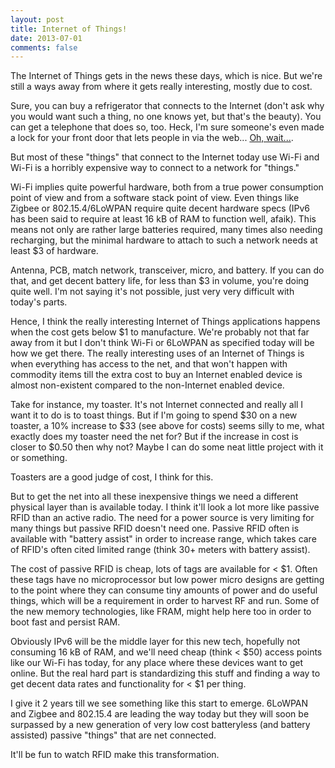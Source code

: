 ```yaml
---
layout: post
title: Internet of Things!
date: 2013-07-01
comments: false
---
```


The Internet of Things gets in the news these days, which is nice.  But we're
still a ways away from where it gets really interesting, mostly due to cost.

Sure, you can buy a refrigerator that connects to the Internet (don't ask why
you would want such a thing, no one knows yet, but that's the beauty).  You can
get a telephone that does so, too.  Heck, I'm sure someone's even made a lock
for your front door that lets people in via the web... [Oh, wait...][1].

[1]:https://lockitron.com/preorder

But most of these "things" that connect to the Internet today use Wi-Fi and
Wi-Fi is a horribly expensive way to connect to a network for "things."

Wi-Fi implies quite powerful hardware, both from a true power consumption point
of view and from a software stack point of view.  Even things like Zigbee or
802.15.4/6LoWPAN require quite decent hardware specs (IPv6 has been said to
require at least 16 kB of RAM to function well, afaik).  This means not only are
rather large batteries required, many times also needing recharging, but the
minimal hardware to attach to such a network needs at least $3 of hardware.

Antenna, PCB, match network, transceiver, micro, and battery.  If you can do
that, and get decent battery life, for less than $3 in volume, you're doing
quite well.  I'm not saying it's not possible, just very very difficult with
today's parts.

Hence, I think the really interesting Internet of Things applications happens
when the cost gets below $1 to manufacture.  We're probably not that far away
from it but I don't think Wi-Fi or 6LoWPAN as specified today will be how we get
there.  The really interesting uses of an Internet of Things is when everything
has access to the net, and that won't happen with commodity items till the extra
cost to buy an Internet enabled device is almost non-existent compared to the
non-Internet enabled device.

Take for instance, my toaster.  It's not Internet connected and really all I
want it to do is to toast things.  But if I'm going to spend $30 on a new
toaster, a 10% increase to $33 (see above for costs) seems silly to me, what
exactly does my toaster need the net for?  But if the increase in cost is closer
to $0.50 then why not?  Maybe I can do some neat little project with it or
something.

Toasters are a good judge of cost, I think for this.

But to get the net into all these inexpensive things we need a different
physical layer than is available today.  I think it'll look a lot more like
passive RFID than an active radio.  The need for a power source is very limiting
for many things but passive RFID doesn't need one.  Passive RFID often is
available with "battery assist" in order to increase range, which takes care of
RFID's often cited limited range (think 30+ meters with battery assist).

The cost of passive RFID is cheap, lots of tags are available for < $1.  Often
these tags have no microprocessor but low power micro designs are getting to the
point where they can consume tiny amounts of power and do useful things, which
will be a requirement in order to harvest RF and run.  Some of the new memory
technologies, like FRAM, might help here too in order to boot fast and persist
RAM.

Obviously IPv6 will be the middle layer for this new tech, hopefully not
consuming 16 kB of RAM, and we'll need cheap (think < $50) access points like
our Wi-Fi has today, for any place where these devices want to get online.  But
the real hard part is standardizing this stuff and finding a way to get decent
data rates and functionality for < $1 per thing.

I give it 2 years till we see something like this start to emerge.  6LoWPAN and
Zigbee and 802.15.4 are leading the way today but they will soon be surpassed by
a new generation of very low cost batteryless (and battery assisted) passive
"things" that are net connected.

It'll be fun to watch RFID make this transformation.
